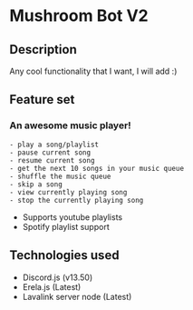 # Mushroom Bot V2

## Description
Any cool functionality that I want, I will add :)

## Feature set
### An awesome music player!
    - play a song/playlist
    - pause current song
    - resume current song
    - get the next 10 songs in your music queue
    - shuffle the music queue
    - skip a song
    - view currently playing song
    - stop the currently playing song
- Supports youtube playlists 
- Spotify playlist support

## Technologies used
- Discord.js (v13.50)
- Erela.js (Latest)
- Lavalink server node (Latest)


